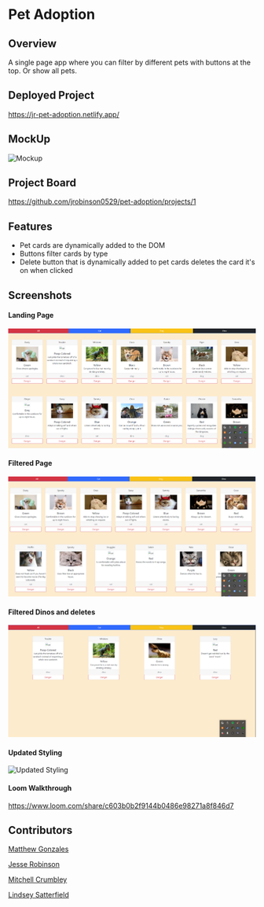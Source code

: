 # Pet Adoption

## Overview

 A single page app where you can filter by different pets with buttons at the top. Or show all pets.
 
## Deployed Project
https://jr-pet-adoption.netlify.app/
## MockUp

![Mockup](https://github.com/jrobinson0529/pet-adoption/blob/07b64ebc0a1c43c95c5e739b8f3708453a03937e/MockUp1.png)
## Project Board
 
 https://github.com/jrobinson0529/pet-adoption/projects/1
## Features

- Pet cards are dynamically added to the DOM
- Buttons filter cards by type
- Delete button that is dynamically added to pet cards deletes the card it's on when clicked

## Screenshots

#### Landing Page
![Landing Page](https://github.com/jrobinson0529/pet-adoption/blob/master/img/mainpage.png)
#### Filtered Page
![Filtered by cats](https://github.com/jrobinson0529/pet-adoption/blob/master/img/filtered.png)
#### Filtered Dinos and deletes
![Filtered by dinos and deletes](https://github.com/jrobinson0529/pet-adoption/blob/master/img/filtered-deleted-dino.png)

#### Updated Styling
![Updated Styling](https://github.com/jrobinson0529/pet-adoption/blob/master/img/1-29-petadoption.gif)

#### Loom Walkthrough

https://www.loom.com/share/c603b0b2f9144b0486e98271a8f846d7
## Contributors

[Matthew Gonzales](https://github.com/GonzalesMatthew)

[Jesse Robinson](https://github.com/jrobinson0529)

[Mitchell Crumbley](https://github.com/Mitchell-Crumbley)

[Lindsey Satterfield](https://github.com/lindseysatterfield)
